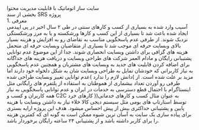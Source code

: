 <div dir=”rtl”>
سایت ساز اتوماتیک با قابلیت مدیریت محتوا
  <br>
بخشی از سند SRS پروژه
<br>
1. معرفی
  <br>
آسیب وارد شده به بسیاری از کسب و کارهای سنتی در طی ۲ سال اخیر در پی اپیدمی ایجاد شده
باعث شد تا بسیاری از این کسب و کارها ورشکسته و یا به مرز ورشکستگی نزدیک شوند.
از طرفی عدم پاسخگویی مناسب به تقاضای رو به افزایش و هزینه بسیار بالای وبسایت حرفه ای موجب
شد تا بسیاری از متقاضیان وبسایت حرفه ای متحمل هزینه های گزافی برای داشتن وبسایت
انحصاری شوند.
جدا از این موضوع عدم توانایی پشتیبانی رایگان و مادام العمر شرکت های طراحی وبسایت و دریافت
هزینه های جداگانه برای اضافه کردن قابلیت های جدید به وبسایت های مشتریان و همچنین عدم
پاسخگویی به نیاز کاربرانی که خودشان تمایل به طراحی وبسایت شان به شکل دلخواه خود دارند اما
دانش لازم را ندارد )عدم توانایی تغییر وبسایت طراحی شده( مزید بر علت شده است.
از طرفی رو آوردن تعداد بیشماری از هموطنان به استفاده از پلتفرم های رایگانی مثل اینستاگرام با
احتمال قطع دسترسی به خدمات در ایران و عدم توانایی پاسخگویی به نیاز همه کاربران و کسب و
C2C کارهای خرد )به عنوان مثال کسب و کارهای خدماتی( توسط استارتاپ های بومی مثل سیستم
دیجی کالا خلاء نیاز به داشتن وبسایت با هزینه پایین و پشتیبانی حداکثری بیش از پیش احساس
میشود.
هدف این پروژه ارایه بستری برای پیاده سازی یک سایت به آسان ترین شیوه ممکن است به گونه ای
که کمترین هزینه را برای کاربر داشته باشد و از پشتیبانی ۲۴ ساعته رایگان برخوردار باشد.
</div>
